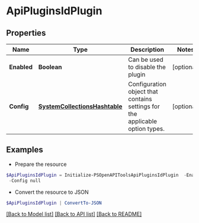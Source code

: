 # ApiPluginsIdPlugin
## Properties

Name | Type | Description | Notes
------------ | ------------- | ------------- | -------------
**Enabled** | **Boolean** | Can be used to disable the plugin | [optional] 
**Config** | [**SystemCollectionsHashtable**](.md) | Configuration object that contains settings for the applicable option types. | [optional] 

## Examples

- Prepare the resource
```powershell
$ApiPluginsIdPlugin = Initialize-PSOpenAPIToolsApiPluginsIdPlugin  -Enabled null `
 -Config null
```

- Convert the resource to JSON
```powershell
$ApiPluginsIdPlugin | ConvertTo-JSON
```

[[Back to Model list]](../README.md#documentation-for-models) [[Back to API list]](../README.md#documentation-for-api-endpoints) [[Back to README]](../README.md)

